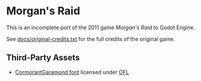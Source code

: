 # Morgan's Raid

This is an incomplete port of the 2011 game _Morgan's Raid_ to Godot Engine.

See [docs/original-credits.txt](docs/original-credits.txt) for the full credits of the original game.

## Third-Party Assets

- [CormorantGaramond font](https://fonts.google.com/specimen/Cormorant+Garamond) licensed under [OFL](project/assets/Fonts/OFL.txt)